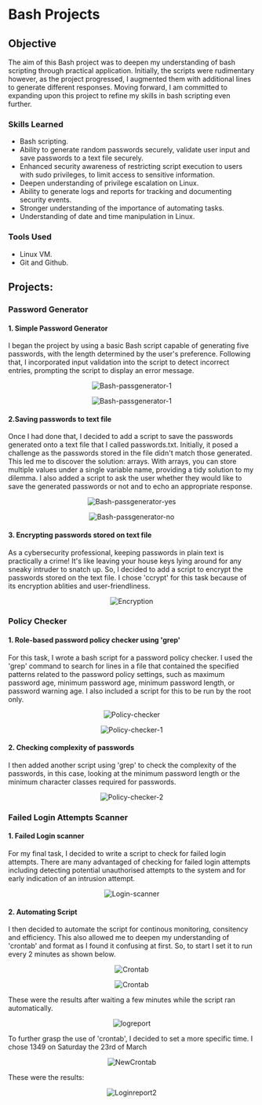 # Bash Projects

## Objective
The aim of this Bash project was to deepen my understanding of bash scripting through practical application. Initially, the scripts were rudimentary however, as the project progressed, I augmented them with additional lines to generate different responses. Moving forward, I am committed to expanding upon this project to refine my skills in bash scripting even further.

### Skills Learned
 - Bash scripting. 
 - Ability to generate random passwords securely, validate user input and save passwords to a text file securely.
 - Enhanced security awareness of restricting script execution to users with sudo privileges, to limit access to sensitive information.
 - Deepen understanding of privilege escalation on Linux.
 - Ability to generate logs and reports for tracking and documenting security events.
 - Stronger understanding of the importance of automating tasks.
 -  Understanding of date and time manipulation in Linux.

### Tools Used
- Linux VM.
- Git and Github. 

## Projects:
### Password Generator
#### 1. Simple Password Generator
I began the project by using a basic Bash script capable of generating five passwords, with the length determined by the user's preference. Following that, I incorporated input validation into the script to detect incorrect entries, prompting the script to display an error message.
<p align="center">
    <img src="https://github.com/anesum1/Bash-Projects/assets/119237115/f432266c-c867-4816-86bf-83a0dc6940cb" alt="Bash-passgenerator-1">
</p>


<p align="center">
    <img src="https://github.com/anesum1/Bash-Projects/assets/119237115/52f38cbf-06b3-40d6-8626-5fb8e590c9a6" alt="Bash-passgenerator-1">
</p>

#### 2.Saving passwords to text file
Once I had done that, I decided to add a script to save the passwords generated onto a text file that I called passwords.txt. Initially, it posed a challenge as the passwords stored in the file didn't match those generated. This led me to discover the solution: arrays. With arrays, you can store multiple values under a single variable name, providing a tidy solution to my dilemma.  I also added a script to ask the user whether they would like to save the generated passwords or not and to echo an appropriate response.

<p align="center">
    <img src="https://github.com/anesum1/Bash-Projects/assets/119237115/32c4cfae-26bb-4696-9d4e-a44471df2f4b" alt="Bash-passgenerator-yes">
</p>

<p align="center">
    <img src="https://github.com/anesum1/Bash-Projects/assets/119237115/50df9c1a-97bb-4f60-8f55-9061a6e76be7" alt="Bash-passgenerator-no">
</p>

#### 3. Encrypting passwords stored on text file
As a cybersecurity professional, keeping passwords in plain text is practically a crime! It's like leaving  your house keys lying around for any sneaky intruder to snatch up. So, I decided to add a script to encrypt the passwords stored on the text file. I chose 'ccrypt' for this task because of its encryption ablities and user-friendliness. 

<p align="center">
    <img src="https://github.com/anesum1/Bash-Projects/assets/119237115/3fd21f14-f509-4338-ab3b-acec5839c6c0" alt="Encryption">
</p>  

### Policy Checker
#### 1. Role-based password policy checker using 'grep'
For this task, I wrote a bash script for a password policy checker. I used the 'grep' command to search for lines in a file  that contained the specified patterns related to the password policy settings, such as maximum password age, minimum password age, minimum password length, or password warning age. I also included a script for this to be run by the root only. 

<p align="center">
    <img src="https://github.com/anesum1/Bash-Projects/assets/119237115/93717c83-5893-42eb-9e10-139797d177bd" alt="Policy-checker">
</p>

<p align="center">
    <img src="https://github.com/anesum1/Bash-Projects/assets/119237115/0f6b75c7-7dde-4ff6-aaeb-d7e50e4b9488" alt="Policy-checker-1">
</p>

#### 2. Checking complexity of passwords
I then added another script using 'grep' to check the complexity of the passwords, in this case, looking at the minimum password length or the minimum character classes required for passwords.

<p align="center">
    <img src="https://github.com/anesum1/Bash-Projects/assets/119237115/33c43d27-1a67-426f-8b2d-64317230667f" alt="Policy-checker-2">
</p>


### Failed Login Attempts Scanner
#### 1. Failed Login scanner
For my final task, I decided to write a script to check for failed login attempts. There are many advantaged of checking for failed login attempts including detecting potential unauthorised attempts to the system and for early indication of an intrusion attempt.

<p align="center">
    <img src="https://github.com/anesum1/Bash-Projects/assets/119237115/0009230e-6726-412b-9eef-b19a7cfb7208" alt="Login-scanner">
</p>

#### 2. Automating Script
I then decided to automate the script for continous monitoring, consitency and efficiency. This also allowed me to deepen my understanding of 'crontab' and format as I found it confusing at first. So, to start I set it to run every 2 minutes as shown below.
<p align="center">
    <img src="https://github.com/anesum1/Bash-Projects/assets/119237115/5e5c708a-83ed-429d-98cd-db2f3584180e" alt="Crontab">
</p>


<p align="center">
    <img src="https://github.com/anesum1/Bash-Projects/assets/119237115/b15d8746-5024-4cca-bf1e-72ea393b5fd1" alt="Crontab">
</p>

These were the results after waiting a few minutes while the script ran automatically.

<p align="center">
    <img src="https://github.com/anesum1/Bash-Projects/assets/119237115/bc4ba765-dce4-49d8-a227-431daf787230" alt="logreport">
</p>

To further grasp the use of 'crontab', I decided to set a more specific time. I chose 1349 on Saturday the 23rd of March 

<p align="center">
    <img src="https://github.com/anesum1/Bash-Projects/assets/119237115/81bc93e4-4406-43cc-8756-4aaaa13d2fb0" alt="NewCrontab">
</p>

These were the results:

<p align="center">
    <img src="https://github.com/anesum1/Bash-Projects/assets/119237115/08becb11-8346-440a-b329-2560695ed1d7" alt="Loginreport2">
</p>
